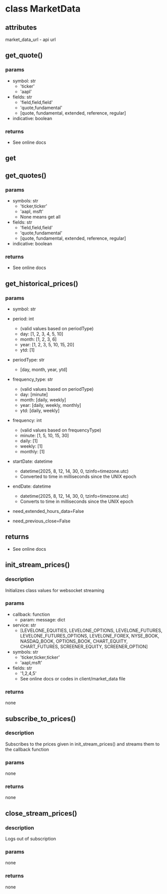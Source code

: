 # class MarketData

## attributes

market_data_url - api url

## get_quote()

### params

- symbol: str
  - 'ticker'
  - 'aapl'
- fields: str
  - 'field,field,field'
  - 'quote,fundamental'
  - [quote, fundamental, extended, reference, regular]
- indicative: boolean

### returns

- See online docs

## get

## get_quotes()

### params

- symbols: str
  - 'ticker,ticker'
  - 'aapl, msft'
  - None means get all
- fields: str
  - 'field,field,field'
  - 'quote,fundamental'
  - [quote, fundamental, extended, reference, regular]
- indicative: boolean

### returns

- See online docs

## get_historical_prices()

### params

- symbol: str
- period: int

  - (valid values based on periodType)
  - day: [1, 2, 3, 4, 5, 10]
  - month: [1, 2, 3, 6]
  - year: [1, 2, 3, 5, 10, 15, 20]
  - ytd: [1]

- periodType: str

  - [day, month, year, ytd]

- frequency_type: str

  - (valid values based on periodType)
  - day: [minute]
  - month: [daily, weekly]
  - year: [daily, weekly, monthly]
  - ytd: [daily, weekly]

- frequency: int
  - (valid values based on frequencyType)
  - minute: [1, 5, 10, 15, 30]
  - daily: [1]
  - weekly: [1]
  - monthly: [1]
- startDate: datetime
  - datetime(2025, 8, 12, 14, 30, 0, tzinfo=timezone.utc)
  - Converted to time in milliseconds since the UNIX epoch
- endDate: datetime
  - datetime(2025, 8, 12, 14, 30, 0, tzinfo=timezone.utc)
  - Converts to time in milliseconds since the UNIX epoch
- need_extended_hours_data=False
- need_previous_close=False

## returns

- See online docs

## init_stream_prices()

### description

Initializes class values for websocket streaming

### params

- callback: function
  - param: message: dict
- service: str
  - [LEVELONE_EQUITIES, LEVELONE_OPTIONS, LEVELONE_FUTURES, LEVELONE_FUTURES_OPTIONS, LEVELONE_FOREX, NYSE_BOOK, NASDAQ_BOOK, OPTIONS_BOOK, CHART_EQUITY, CHART_FUTURES, SCREENER_EQUITY, SCREENER_OPTION]
- symbols: str
  - 'ticker,ticker,ticker'
  - 'aapl,msft'
- fields: str
  - '1,2,4,5'
  - See online docs or codes in client/market_data file

### returns

none

## subscribe_to_prices()

### description

Subscribes to the prices given in init_stream_prices() and streams them to the callback function

### params

none

### returns

none

## close_stream_prices()

### description

Logs out of subscription

### params

none

### returns

none
